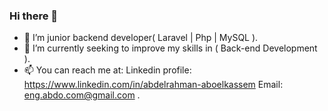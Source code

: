 ### Hi there 👋


- 🔭 I’m junior backend developer( Laravel | Php | MySQL ).
- 🌱 I’m currently seeking to improve my skills in ( Back-end Development ).
- 📫 You can reach me at: Linkedin profile: https://www.linkedin.com/in/abdelrahman-aboelkassem Email: eng.abdo.com@gmail.com .
